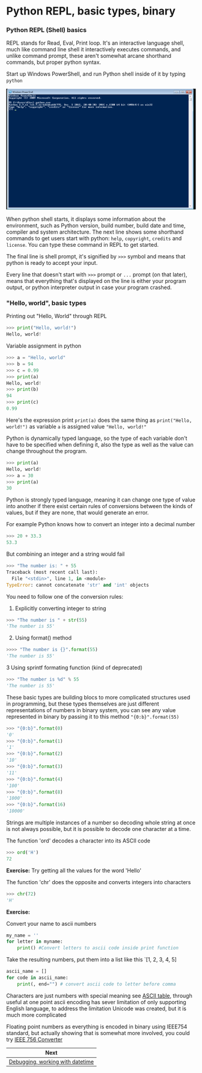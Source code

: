 Python REPL, basic types, binary
======


### Python REPL (Shell) basics

REPL stands for Read, Eval, Print loop. It's an interactive language shell, much like command line shell it interactively executes commands, and unlike command prompt, these aren't somewhat arcane shorthand commands, but proper python syntax.

Start up Windows PowerShell, and run Python shell inside of it by typing `python`

![Python REPL](screenshots/0001_python_repl.png)

When python shell starts, it displays some information about the environment, such as Python version, build number, build date and time, compiler and system architecture. The next line shows some shorthand commands to get users start with python: `help`, `copyright`, `credits` and `license`. You can type these command in REPL to get started.

The final line is shell prompt, it's signified by `>>>` symbol and means that python is ready to accept your input.

Every line that doesn't start with `>>>` prompt or `...` prompt (on that later), means that everything that's displayed on the line is either your program output, or python interpreter output in case your program crashed.

### "Hello, world", basic types


Printing out "Hello, World" through REPL


```python
>>> print("Hello, world!")
Hello, world!
```


Variable assignment in python

```python
>>> a = "Hello, world"
>>> b = 94
>>> c = 0.99
>>> print(a)
Hello, world!
>>> print(b)
94
>>> print(c)
0.99

```

Here's the expression print `print(a)` does the same thing as `print("Hello, world!")` as variable `a` is assigned value `"Hello, world!"`

Python is dynamically typed language, so the type of each variable don't have to be specified when defining it, also the type as well as the value can change throughout the program.


```python
>>> print(a)
Hello, world!
>>> a = 30
>>> print(a)
30
```

Python is strongly typed language, meaning it can change one type of value into another if there exist certain rules of conversions between the kinds of values, but if they are none, that would generate an error.

For example Python knows how to convert an integer into a decimal number

```python
>>> 20 + 33.3
53.3
```

But combining an integer and a string  would fail

```python
>>> "The number is: " + 55
Traceback (most recent call last):
  File "<stdin>", line 1, in <module>
TypeError: cannot concatenate 'str' and 'int' objects
```

You need to follow one of the conversion rules:

1. Explicitly converting integer to string

```python
>>> "The number is " + str(55)
'The number is 55'
```

2. Using format() method

```python
>>>> "The number is {}".format(55)
'The number is 55'
```


3 Using sprintf formating function (kind of deprecated)

```python
>>> "The number is %d" % 55
'The number is 55'
```

These basic types are building blocs to more complicated structures used in programming, but these types themselves are just different representations of numbers in binary system, you can see any value represented in binary by passing it to this method `"{0:b}".format(55)`

```python
>>> "{0:b}".format(0)
'0'
>>> "{0:b}".format(1)
'1'
>>> "{0:b}".format(2)
'10'
>>> "{0:b}".format(3)
'11'
>>> "{0:b}".format(4)
'100'
>>> "{0:b}".format(8)
'1000'
>>> "{0:b}".format(16)
'10000'
```

Strings are multiple instances of a number so decoding whole string at once is not always possible, but it is possible to decode one character at a time.

The function 'ord' decodes a character into its ASCII code

```python
>>> ord('H')
72
```

**Exercise:** Try getting all the values for the word 'Hello'

The function 'chr' does the opposite and converts integers into characters

```python
>>> chr(72)
'H'
```

**Exercise:**

Convert your name to ascii numbers

```python
my_name = ''
for letter in myname:
    print() #Convert letters to ascii code inside print function
```

Take the resulting numbers, put them into a  list like this `[1, 2, 3, 4, 5]

```python
ascii_name = []
for code in ascii_name:
    print(, end="") # convert ascii code to letter before comma
```

Characters are just numbers with special meaning see [ASCII table](https://en.wikipedia.org/wiki/ASCII#ASCII_printable_code_chart), through useful at one point ascii encoding has sever limitation of only supporting English language, to address the limitation Unicode was created, but it is much more complicated

Floating point numbers as everything is encoded in binary using IEEE754 standard, but actually showing that is somewhat more involved, you could try [IEEE 756 Converter](http://www.h-schmidt.net/FloatConverter/IEEE754.html)

|Next|
|--------|
|[Debugging, working with datetime](0002_debugging_datetime_classes_strings.md)|

